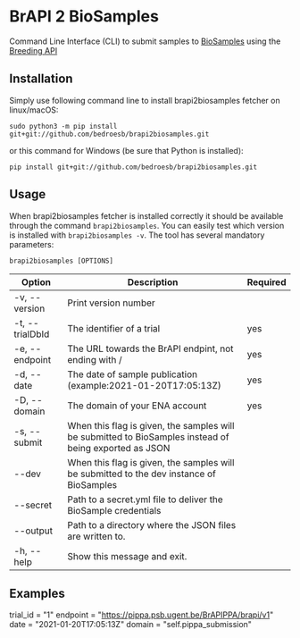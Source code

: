 # BrAPI 2 BioSamples

Command Line Interface (CLI) to submit samples to [BioSamples](https://wwwdev.ebi.ac.uk/biosamples) using the [Breeding API](https://brapi.org/)


## Installation

Simply use following command line to install brapi2biosamples fetcher on linux/macOS:

```
sudo python3 -m pip install git+git://github.com/bedroesb/brapi2biosamples.git
```

or this command for Windows (be sure that Python is installed):

```
pip install git+git://github.com/bedroesb/brapi2biosamples.git
```

## Usage

When brapi2biosamples fetcher is installed correctly it should be available through the command `brapi2biosamples`. You can easily test which version is installed with `brapi2biosamples -v`. The tool has several mandatory parameters:

```
brapi2biosamples [OPTIONS] 
```

| Option               | Description                                                                                            | Required |
|----------------------|--------------------------------------------------------------------------------------------------------|----------|
| -v, --version        | Print version number                                                                                   |          |
| -t, --trialDbId      | The identifier of a trial                                                                              | yes      |
| -e, --endpoint       | The URL towards the BrAPI endpint, not ending with /                                                   | yes      |
| -d, --date           | The date of sample publication (example:2021-01-20T17:05:13Z)                                          | yes      |
| -D, --domain         | The domain of your ENA account                                                                         | yes      |
| -s, --submit         | When this flag is given, the samples will be submitted to BioSamples instead of being exported as JSON |          |
| --dev                | When this flag is given, the samples will be submitted to the dev instance of BioSamples               |          |
| --secret             | Path to a secret.yml file to deliver the BioSample credentials                                         |          |
| --output             | Path to a directory where the JSON files are written to.                                               |          |
| -h, --help           | Show this message and exit.                                                                            |          |


## Examples


trial_id = "1"
endpoint = "https://pippa.psb.ugent.be/BrAPIPPA/brapi/v1"
date = "2021-01-20T17:05:13Z"
domain = "self.pippa_submission"
